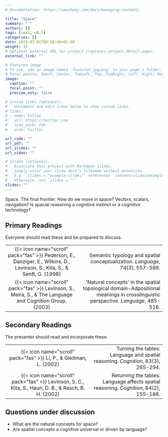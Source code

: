 ```yaml
---
# Documentation: https://wowchemy.com/docs/managing-content/

title: "Space"
summary: " "
authors: []
tags: [sem1, w9,t]
categories: []
date: 2023-07-01T09:58:49+01:00
weight: 15
# Optional external URL for project (replaces project detail page).
external_link: ""

# Featured image
# To use, add an image named `featured.jpg/png` to your page's folder.
# Focal points: Smart, Center, TopLeft, Top, TopRight, Left, Right, BottomLeft, Bottom, BottomRight.
image:
  caption: ""
  focal_point: ""
  preview_only: false

# Custom links (optional).
#   Uncomment and edit lines below to show custom links.
# links:
# - name: Follow
#   url: https://twitter.com
#   icon_pack: fab
#   icon: twitter

url_code: ""
url_pdf: ""
url_slides: ""
url_video: ""

# Slides (optional).
#   Associate this project with Markdown slides.
#   Simply enter your slide deck's filename without extension.
#   E.g. `slides = "example-slides"` references `content/slides/example-slides.md`.
#   Otherwise, set `slides = ""`.
slides: ""
---
```


Space. The final frontier. How do we move in space? Vectors, scalars, navigation? Is spacial reasoning a cognitive instinct or a cognitive technology?

## Primary Readings

Everyone should read these and be prepared to discuss.

|  |  |
|:----:|-----:|
| {{< icon name="scroll" pack="fas" >}} Pederson, E., Danziger, E., Wilkins, D., Levinson, S., Kita, S., & Senft, G. (1998) | Semantic typology and spatial conceptualization.  *Language*, 74(3), 557-589. |
| {{< icon name="scroll" pack="fas" >}} Levinson, S., Meira, S., & The Language and Cognition Group. (2003) | 'Natural concepts' in the spatial topological domain-Adpositional meanings in crosslinguistic perspective. *Language*, 485-516. |

## Secondary Readings

The presenter should read and incorporate these.

|  |  |
|:----:|-----:|
| {{< icon name="scroll" pack="fas" >}} Li, P., & Gleitman, L. (2002) | Turning the tables: Language and spatial reasoning. *Cognition*, 83(3), 265-294. |
| {{< icon name="scroll" pack="fas" >}} Levinson, S. C., Kita, S., Haun, D. B., & Rasch, B. H. (2002) | Returning the tables: Language affects spatial reasoning. *Cognition*, 84(2), 155-188. |


## Questions under discussion

- What are the natural concepts for space?
- Are spatial concepts a cognitive universal or driven by language?

